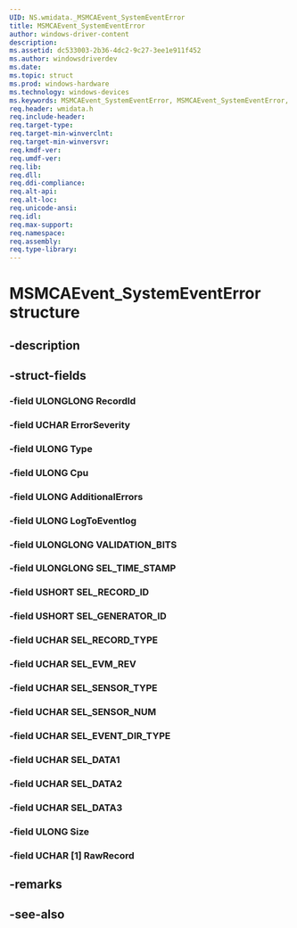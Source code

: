 ```yaml
---
UID: NS.wmidata._MSMCAEvent_SystemEventError
title: MSMCAEvent_SystemEventError
author: windows-driver-content
description: 
ms.assetid: dc533003-2b36-4dc2-9c27-3ee1e911f452
ms.author: windowsdriverdev
ms.date: 
ms.topic: struct
ms.prod: windows-hardware
ms.technology: windows-devices
ms.keywords: MSMCAEvent_SystemEventError, MSMCAEvent_SystemEventError, *PMSMCAEvent_SystemEventError
req.header: wmidata.h
req.include-header:
req.target-type:
req.target-min-winverclnt:
req.target-min-winversvr:
req.kmdf-ver:
req.umdf-ver:
req.lib:
req.dll:
req.ddi-compliance:
req.alt-api:
req.alt-loc:
req.unicode-ansi:
req.idl:
req.max-support:
req.namespace:
req.assembly:
req.type-library:
---
```


# MSMCAEvent_SystemEventError structure

## -description



## -struct-fields

### -field ULONGLONG RecordId			
 	
### -field UCHAR ErrorSeverity			
 	
### -field ULONG Type			
 	
### -field ULONG Cpu			
 	
### -field ULONG AdditionalErrors			
 	
### -field ULONG LogToEventlog			
 	
### -field ULONGLONG VALIDATION_BITS			
 	
### -field ULONGLONG SEL_TIME_STAMP			
 	
### -field USHORT SEL_RECORD_ID			
 	
### -field USHORT SEL_GENERATOR_ID			
 	
### -field UCHAR SEL_RECORD_TYPE			
 	
### -field UCHAR SEL_EVM_REV			
 	
### -field UCHAR SEL_SENSOR_TYPE			
 	
### -field UCHAR SEL_SENSOR_NUM			
 	
### -field UCHAR SEL_EVENT_DIR_TYPE			
 	
### -field UCHAR SEL_DATA1			
 	
### -field UCHAR SEL_DATA2			
 	
### -field UCHAR SEL_DATA3			
 	
### -field ULONG Size			
 	
### -field UCHAR [1] RawRecord			
 	
## -remarks

## -see-also